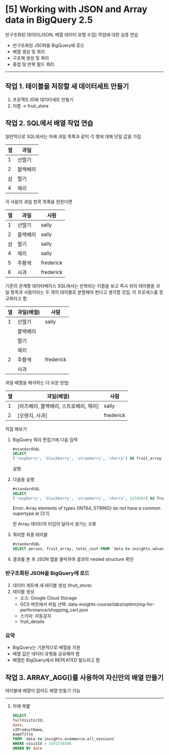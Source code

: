 # [5] Working with JSON and Array data in BigQuery 2.5

반구조화된 데이터(JSON, 배열 데이터 유형 수집) 작업에 대한 심층 연습

- 반구조화된 JSON을 BigQuery에 로드
- 배열 생성 및 쿼리
- 구조체 생성 및 쿼리
- 중첩 및 반복 필드 쿼리

---

## 작업 1. 테이블을 저장할 새 데이터세트 만들기

1. 프로젝트 ID에 데이터세트 만들기
2. 이름 → fruit_store

## 작업 2. SQL에서 배열 작업 연습

일반적으로 SQL에서는 아래 과일 목록과 같이 각 행에 대해 단일 값을 가짐

| 열 | 과일 |
| --- | --- |
| 1 | 산딸기 |
| 2 | 블랙베리 |
| 삼 | 딸기 |
| 4 | 체리 |

각 사람의 과일 항목 목록을 원한다면

| 열 | 과일 | 사람 |
| --- | --- | --- |
| 1 | 산딸기 | sally |
| 2 | 블랙베리 | sally |
| 삼 | 딸기 | sally |
| 4 | 체리 | sally |
| 5 | 주황색 | frederick |
| 6 | 사과 | frederick |

기존의 관계형 데이터베이스 SQL에서는 반복되는 이름을 보고 즉시 위의 테이블을 과일 항목과 사람이라는 두 개의 테이블로 분할해야 한다고 생각할 것임. 이 프로세스를 정규화라고 함.

| 열 | 과일(배열) | 사람 |
| --- | --- | --- |
| 1 | 산딸기 | sally |
|  | 블랙베리 |  |
|  | 딸기 |  |
|  | 체리 |  |
| 2 | 주황색 | frederick |
|  | 사과 |  |

과일 배열을 해석하는 더 쉬운 방법:

| 열 | 과일(배열) | 사람 |
| --- | --- | --- |
| 1 | [라즈베리, 블랙베리, 스트로베리, 체리] | sally |
| 2 | [오렌지, 사과] | frederick |

직접 해보기

1. BigQuery 쿼리 편집기에 다음 입력
    
    ```sql
    #standardSQL
    SELECT
    ['raspberry', 'blackberry', 'strawberry', 'cherry'] AS fruit_array
    ```
    
    실행
    
2. 다음을 실행
    
    ```sql
    #standardSQL
    SELECT
    ['raspberry', 'blackberry', 'strawberry', 'cherry', 1234567] AS fruit_array
    ```
    
    Error: Array elements of types {INT64, STRING} do not have a common supertype at [3:1]
    
    한 Array 데이터의 타입이 달라서 생기는 오류
    
3. 쿼리할 최종 테이블
    
    ```sql
    #standardSQL
    SELECT person, fruit_array, total_cost FROM `data-to-insights.advanced.fruit_store`;
    ```
    
4. 결과를 본 후 JSON 탭을 클릭하여 결과의 nested structure 확인

### 반구조화된 JSON을 BigQuery에 로드

1. 데이터 세트에 새 테이블 생성 (fruit_store)
2. 테이블 생성
    - 소스: Google Cloud Storage
    - GCS 버킷에서 파일 선택: data-insights-course/labs/optimizing-for-performance/shopping_cart.json
    - 스키마: 자동감지
    - fruit_details

### 요약

- BigQuery는 기본적으로 배열을 지원
- 배열 값은 데이터 유형을 공유해야 함
- 배열은 BigQuery에서 REPEATED 필드라고 함

## 작업 3. ARRAY_AGG()를 사용하여 자신만의 배열 만들기

테이블에 배열이 없어도 배열 만들기 가능

---

1. 아래 복붙
    ~~~sql
    SELECT
    fullVisitorId,
    date,
    v2ProductName,
    pageTitle
    FROM `data-to-insights.ecommerce.all_sessions`
    WHERE visitId = 1501570398
    ORDER BY date
    ~~~